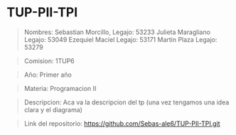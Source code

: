 # TUP-PII-TPI

> Nombres:
Sebastian Morcillo, Legajo: 53233
Julieta Maragliano Legajo: 53049
Ezequiel Maciel Legajo: 53171
Martin Plaza Legajo: 53279

> Comision: 1TUP6

> Año: Primer año

> Materia: Programacion II

> Descripcion: Aca va la descripcion del tp (una vez tengamos una idea clara y el diagrama)

> Link del repositorio: https://github.com/Sebas-ale6/TUP-PII-TPI.git
